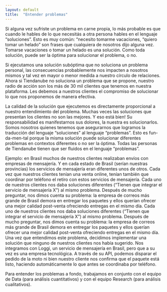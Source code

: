 ```yaml
---
layout: default
title:  "Entender problemas"
---
```


Si alguna vez sufriste un problema en carne propia, lo más probable es que cuando le hables de lo que necesitás a otra persona hables en el lenguaje “soluciones”. Esto es muy común: “necesito tomarme vacaciones, “quiero tomar un helado” son frases que cualquiera de nosotros dijo alguna vez. Tomarse vacaciones o tomar un helado es una solución. Como toda solución, puede ser la óptima para solucionar el problema, o no.

Si ejecutamos una solución subóptima que no soluciona un problema personal, las consecuencias probablemente nos impacten a nosotros mismos y tal vez en mayor o menor medida a nuestro círculo de relaciones. Ahora si Tiendanube no soluciona un problema que se propone, nuestro radio de acción son los más de 30 mil clientes que tenemos en nuestra plataforma. Les debemos a nuestros clientes el compromiso de solucionar lo que nos proponemos de manera efectiva.

La calidad de la solución que ejecutemos es directamente proporcional a nuestro entendimiento del problema. Muchas veces las soluciones que presentan los clientes no son las mejores. Y eso está bien! Su responsabilidad es manifestarnos sus dolores, la nuestra es solucionarlos. Somos nosotros quienes tenemos que asegurarnos que logramos la traducción del lenguaje “soluciones” al lenguaje “problemas”. Esto es fun-da-men-tal porque la misma solución puede solucionar diferentes problemas en contextos diferentes o no ser la óptima. Todas las personas de Tiendanube tienen que ser fluidos en el lenguaje “problemas”.

Ejemplo: en Brasil muchos de nuestros clientes realizaban envíos con empresas de mensajería. Y en cada estado de Brasil (serían nuestras provincias) los servicios de mensajería eran diferentes unos de otros. Cada vez que nuestros clientes tenían una venta online, tenían también que coordinar por teléfono el retiro con estos servicios de mensajería.
Cada uno de nuestros clientes nos daba soluciones diferentes (“Tienen que integrar el servicio de mensajería X”) al mismo problema. Después de mucho preguntar, nos dimos cuenta su problema: la empresa de correos más grande de Brasil demora en entregar los paquetes y ellos querían ofrecer una mejor calidad post-venta ofreciendo entregas en el mismo día. Cada uno de nuestros clientes nos daba soluciones diferentes (“Tienen que integrar el servicio de mensajería X”) al mismo problema. Después de mucho preguntar, nos dimos cuenta su problema: la empresa de correos más grande de Brasil demora en entregar los paquetes y ellos querían ofrecer una mejor calidad post-venta ofreciendo entregas en el mismo día. Una vez que entendimos este problema, decidimos implementar una solución que ninguno de nuestros clientes nos había sugerido. Nos integramos con Loggi, un servicio de mensajería en Brasil, pero que a su vez es una empresa tecnológica. A través de su API, podemos disparar el pedido de la moto ni bien nuestro cliente nos confirma que el paquete está listo, haciendo automáticamente lo que antes se coordinaba por teléfono.

Para entender los problemas a fondo, trabajamos en conjunto con el equipo de Data (para análisis cuantitativos) y con el equipo Research (para análisis cualitativos).
